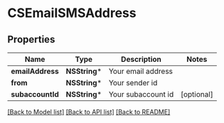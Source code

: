 # CSEmailSMSAddress

## Properties
Name | Type | Description | Notes
------------ | ------------- | ------------- | -------------
**emailAddress** | **NSString*** | Your email address | 
**from** | **NSString*** | Your sender id | 
**subaccountId** | **NSString*** | Your subaccount id | [optional] 

[[Back to Model list]](../README.md#documentation-for-models) [[Back to API list]](../README.md#documentation-for-api-endpoints) [[Back to README]](../README.md)


